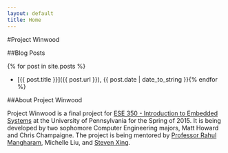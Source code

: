 ```yaml
---
layout: default
title: Home
---
```



#Project Winwood

##Blog Posts

{% for post in site.posts %}
- [{{ post.title }}]({{ post.url }}), {{ post.date | date_to_string }}{% endfor %}

##About Project Winwood

Project Winwood is a final project for [ESE 350 - Introduction to Embedded Systems](http://www.seas.upenn.edu/~ese350/) at the University of Pennsylvania for the Spring of 2015. It is being developed by two sophomore Computer Engineering majors, Matt Howard and Chris Champaigne. The project is being mentored by [Professor Rahul Mangharam](http://www.seas.upenn.edu/~rahulm/), Michelle Liu, and [Steven Xing](http://www.seas.upenn.edu/cmpe/student-profiles/xing.php).